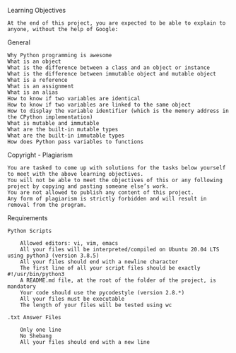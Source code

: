 Learning Objectives

	At the end of this project, you are expected to be able to explain to anyone, without the help of Google:

General

	Why Python programming is awesome
	What is an object
	What is the difference between a class and an object or instance
	What is the difference between immutable object and mutable object
	What is a reference
	What is an assignment
	What is an alias
	How to know if two variables are identical
	How to know if two variables are linked to the same object
	How to display the variable identifier (which is the memory address in the CPython implementation)
	What is mutable and immutable
	What are the built-in mutable types
	What are the built-in immutable types
	How does Python pass variables to functions

Copyright - Plagiarism

	You are tasked to come up with solutions for the tasks below yourself to meet with the above learning objectives.
	You will not be able to meet the objectives of this or any following project by copying and pasting someone else’s work.
	You are not allowed to publish any content of this project.
	Any form of plagiarism is strictly forbidden and will result in removal from the program.

Requirements

	Python Scripts

		Allowed editors: vi, vim, emacs
		All your files will be interpreted/compiled on Ubuntu 20.04 LTS using python3 (version 3.8.5)
		All your files should end with a newline character
		The first line of all your script files should be exactly #!/usr/bin/python3
		A README.md file, at the root of the folder of the project, is mandatory
		Your code should use the pycodestyle (version 2.8.*)
		All your files must be executable
		The length of your files will be tested using wc

	.txt Answer Files

		Only one line
		No Shebang
		All your files should end with a new line
